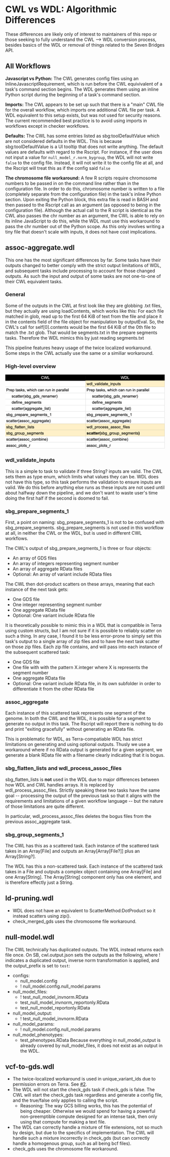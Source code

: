 # CWL vs WDL: Algorithmic Differences
These differences are likely only of interest to maintainers of this repo or those seeking to fully understand the CWL --> WDL conversion process, besides basics of the WDL or removal of things related to the Seven Bridges API.  

## All Workflows 
**Javascript vs Python:** The CWL generates config files using an InlineJavascriptRequirement, which is run before the CWL equivivalent of a task's command section begins. The WDL generates them using an inline Python script during the beginning of a task's command section.  

**Imports:** The CWL appears to be set up such that there is a "main" CWL file for the overall workflow, which imports one additional CWL file per task. A WDL equivalent to this setup exists, but was not used for security reasons. The current recommended best practice is to avoid using imports in workflows except in checker workflows.

**Defaults:** The CWL has some entries listed as sbg:toolDefaultValue which are not considered defaults in the WDL. This is because sbg:toolDefaultValue is a UI tooltip that does not write anything. The default values are defaults with regard to the Rscript. For instance, if the user does not input a value for `null_model_r.norm_bygroup`, the WDL will not write `false` to the config file. Instead, it will not write it to the config file at all, and the Rscript will treat this as if the config said `false`

**The chromosome file workaround:** A few R scripts require chromosome numbers to be passed in on the command line rather than in the configuration file. In order to do this, chromosome number is written to a file (completely separate from the configuration file) in the task's inline Python section. Upon exiting the Python block, this extra file is read in BASH and then passed to the Rscript call as an argument (as opposed to being in the configuration file). Although the actual call to the R script is identical as the CWL also passes the chr number as an argument, the CWL is able to rely on its inline JavaScript to do this, while the WDL must use this workaround to pass the chr number out of the Python scope. As this only involves writing a tiny file that doesn't scale with inputs, it does not have cost implications.

## assoc-aggregate.wdl
This one has the most significant differences by far. Some tasks have their outputs changed to better comply with the strict output limitations of WDL, and subsequent tasks include processing to account for those changed outputs. As such the input and output of some tasks are not one-to-one of their CWL equivalent tasks.

### General
Some of the outputs in the CWL at first look like they are globbing .txt files, but they actually are using loadContents, which works like this: For each file matched in glob, read up to the first 64 KiB of text from the file  and place it in the contents field of the file object for manipulation by outputEval. So, the CWL's call for self[0].contents would be the first 64 KiB of the 0th file to match the .txt glob. That would be segments.txt in the prepare segments tasks. Therefore the WDL mimics this by just reading segments.txt

This pipeline features heavy usage of the twice localized workaround. Some steps in the CWL actually use the same or a similiar workaround.

### High-level overview
![Table showing high-level overview of tasks in the CWL versus the WDL. Information is summarized in text.](https://raw.githubusercontent.com/DataBiosphere/analysis_pipeline_WDL/assoc-agg-part2/_documentation_/for%20developers/assoc_agg_cwl_vs_wdl.png)

### wdl_validate_inputs
This is a simple to task to validate if three String? inputs are valid. The CWL sets them as type enum, which limits what values they can be. WDL does not have this type, so this task performs the validation to ensure inputs are valid. We do this before anything else runs as these inputs are not used until about halfway down the pipeline, and we don't want to waste user's time doing the first half if the second is doomed to fail.

### sbg_prepare_segments_1
First, a point on naming: sbg_prepare_segments_1 is not to be confused with sbg_prepare_segments. sbg_prepare_segments is not used in this workflow at all, in neither the CWL or the WDL, but is used in different CWL workflows.

The CWL's output of sbg_prepare_segments_1 is three or four objects:
* An array of GDS files
* An array of integers representing segment number
* An array of aggregate RData files
* Optional: An array of variant include RData files

The CWL then dot-product scatters on these arrays, meaning that each instance of the next task gets:
* One GDS file
* One integer representing segment number
* One aggregate RData file
* Optional: One variant include RData file

It is theoretically possible to mimic this in a WDL that is compatible in Terra using custom structs, but I am not sure if it is possible to reliably scatter on such a thing. In any case, I found it to be less error-prone to simply set this task's output to a single array of zip files and to have the next task scatter on those zip files. Each zip file contains, and will pass into each instance of the subsequent scattered task:
* One GDS file
* One file with with the pattern X.integer where X is represents the segment number
* One aggregate RData file
* Optional: One variant include RData file, in its own subfolder in order to differentiate it from the other RData file

### assoc_aggregate
Each instance of this scattered task represents one segment of the genome. In both the CWL and the WDL, it is possible for a segment to generate no output in this task. The Rscript will report there is nothing to do and print "exiting gracefully" without generating an RData file.

This is problematic for WDL, as Terra-compatiable WDL has strict limitations on generating and using optional outputs. Thusly we use a workaround where if no RData output is generated for a given segment, we generate a blank RData file with a filename clearly indicating that it is bogus.

### sbg_flatten_lists and wdl_process_assoc_files
sbg_flatten_lists is **not** used in the WDL due to major differences between how WDL and CWL handles arrays. It is replaced by wdl_process_assoc_files. Strictly speaking these two tasks have the same goal -- processing the output of the previous task so that it aligns with the requirements and limitations of a given workflow language -- but the nature of those limitations are quite different.

In particular, wdl_process_assoc_files deletes the bogus files from the previous assoc_aggregate task.

### sbg_group_segments_1
The CWL has this as a scattered task. Each instance of the scattered task takes in an Array[File] and outputs an Array[Array[File?]] plus an Array[String?].

The WDL has this a non-scattered task. Each instance of the scattered task takes in a File and outputs a complex object containing one Array[File] and one Array[String]. The Array[String] component only has one element, and is therefore effectly just a String.

## ld-pruning.wdl
* WDL does not have an equivalent to ScatterMethod:DotProduct so it instead scatters using zip().
* check_merged_gds uses the chromosome file workaround.

## null-model.wdl
The CWL technically has duplicated outputs. The WDL instead returns each file once. On SB, cwl.output.json sets the outputs as the following, where ! indicates a duplicated output, inverse norm transformation is applied, and the output_prefix is set to `test`:
* configs:
  * null_model.config
  * ! null_model.config.null_model.params
* null_model_files:
  * ! test_null_model_invnorm.RData
  * test_null_model_invnorm_reportonly.RData
  * test_null_model_reportonly.RData
* null_model_output:
  * ! test_null_model_invnorm.RData
* null_model_params:
  * ! null_model.config.null_model.params
* null_model_phenotypes:
  * test_phenotypes.RData
Because everything in null_model_output is already covered by null_model_files, it does not exist as an output in the WDL.

## vcf-to-gds.wdl     
* The twice-localized workaround is used in unique_variant_ids due to permission errors on Terra. See [#2](https://github.com/DataBiosphere/analysis_pipeline_WDL/issues/2).
* The WDL will not start the check_gds task if check_gds is false. The CWL will start the check_gds task regardless and generate a config file, and the true/false only applies to calling the  script.
	* Reasoning: The way GCS billing works, this has the potential of being cheaper. Otherwise we would spend for having a powerful non-preemptible compute designed for an intense task, then only using that compute for making a text file.
* The WDL can correctly handle a mixture of file extensions, not so much by design, but due to the specifics of implementation. The CWL will handle such a mixture incorrectly in check_gds (but can correctly handle a homogenous group, such as all being bcf files).
* check_gds uses the chromosome file workaround.

